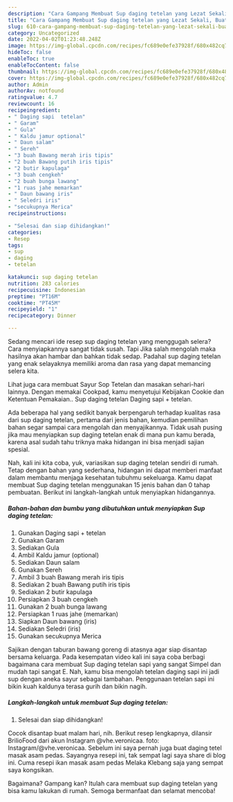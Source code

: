 ```yaml
---
description: "Cara Gampang Membuat Sup daging tetelan yang Lezat Sekali, Buat Buka Puasa Enak Banget"
title: "Cara Gampang Membuat Sup daging tetelan yang Lezat Sekali, Buat Buka Puasa Enak Banget"
slug: 610-cara-gampang-membuat-sup-daging-tetelan-yang-lezat-sekali-buat-buka-puasa-enak-banget
category: Uncategorized
date: 2022-04-02T01:23:48.248Z
image: https://img-global.cpcdn.com/recipes/fc689e0efe37928f/680x482cq70/sup-daging-tetelan-foto-resep-utama.jpg
hideToc: false
enableToc: true
enableTocContent: false
thumbnail: https://img-global.cpcdn.com/recipes/fc689e0efe37928f/680x482cq70/sup-daging-tetelan-foto-resep-utama.jpg
cover: https://img-global.cpcdn.com/recipes/fc689e0efe37928f/680x482cq70/sup-daging-tetelan-foto-resep-utama.jpg
author: Admin
authorAv: notfound
ratingvalue: 4.7
reviewcount: 16
recipeingredient:
- " Daging sapi  tetelan"
- " Garam"
- " Gula"
- " Kaldu jamur optional"
- " Daun salam"
- " Sereh"
- "3 buah Bawang merah iris tipis"
- "2 buah Bawang putih iris tipis"
- "2 butir kapulaga"
- "3 buah cengkeh"
- "2 buah bunga lawang"
- "1 ruas jahe memarkan"
- " Daun bawang iris"
- " Seledri iris"
- "secukupnya Merica"
recipeinstructions:

- "Selesai dan siap dihidangkan!"
categories:
- Resep
tags:
- sup
- daging
- tetelan

katakunci: sup daging tetelan 
nutrition: 283 calories
recipecuisine: Indonesian
preptime: "PT16M"
cooktime: "PT45M"
recipeyield: "1"
recipecategory: Dinner

---
```



Sedang mencari ide resep sup daging tetelan yang menggugah selera? Cara menyiapkannya sangat tidak susah. Tapi Jika salah mengolah maka hasilnya akan hambar dan bahkan tidak sedap. Padahal sup daging tetelan yang enak selayaknya memiliki aroma dan rasa yang dapat memancing selera kita.


Lihat juga cara membuat Sayur Sop Tetelan dan masakan sehari-hari lainnya. Dengan memakai Cookpad, kamu menyetujui Kebijakan Cookie dan Ketentuan Pemakaian.. Sup daging tetelan Daging sapi + tetelan.

Ada beberapa hal yang sedikit banyak berpengaruh terhadap kualitas rasa dari sup daging tetelan, pertama dari jenis bahan, kemudian pemilihan bahan segar sampai cara mengolah dan menyajikannya. Tidak usah pusing jika mau menyiapkan sup daging tetelan enak di mana pun kamu berada, karena asal sudah tahu triknya maka hidangan ini bisa menjadi sajian spesial.


Nah, kali ini kita coba, yuk, variasikan sup daging tetelan sendiri di rumah. Tetap dengan bahan yang sederhana, hidangan ini dapat memberi manfaat dalam membantu menjaga kesehatan tubuhmu sekeluarga. Kamu dapat membuat Sup daging tetelan menggunakan 15 jenis bahan dan 0 tahap pembuatan. Berikut ini langkah-langkah untuk menyiapkan hidangannya.

<!--inarticleads1-->

##### Bahan-bahan dan bumbu yang dibutuhkan untuk menyiapkan Sup daging tetelan:

1. Gunakan  Daging sapi + tetelan
1. Gunakan  Garam
1. Sediakan  Gula
1. Ambil  Kaldu jamur (optional)
1. Sediakan  Daun salam
1. Gunakan  Sereh
1. Ambil 3 buah Bawang merah iris tipis
1. Sediakan 2 buah Bawang putih iris tipis
1. Sediakan 2 butir kapulaga
1. Persiapkan 3 buah cengkeh
1. Gunakan 2 buah bunga lawang
1. Persiapkan 1 ruas jahe (memarkan)
1. Siapkan  Daun bawang (iris)
1. Sediakan  Seledri (iris)
1. Gunakan secukupnya Merica


Sajikan dengan taburan bawang goreng di atasnya agar siap disantap bersama keluarga. Pada kesempatan video kali ini saya coba berbagi bagaimana cara membuat Sup daging tetelan sapi yang sangat Simpel dan mudah tapi sangat E. Nah, kamu bisa mengolah tetelan daging sapi ini jadi sup dengan aneka sayur sebagai tambahan. Penggunaan tetelan sapi ini bikin kuah kaldunya terasa gurih dan bikin nagih. 

<!--inarticleads2-->

##### Langkah-langkah untuk membuat Sup daging tetelan:


1. Selesai dan siap dihidangkan!

Cocok disantap buat malam hari, nih. Berikut resep lengkapnya, dilansir BrilioFood dari akun Instagram @vhe.veronicaa. foto: Instagram/@vhe.veronicaa. Sebelum ini saya pernah juga buat daging tetel masak asam pedas. Sayangnya resepi ini, tak sempat lagi saya share di blog ini. Cuma resepi ikan masak asam pedas Melaka Klebang saja yang sempat saya kongsikan. 

Bagaimana? Gampang kan? Itulah cara membuat sup daging tetelan yang bisa kamu lakukan di rumah. Semoga bermanfaat dan selamat mencoba!
